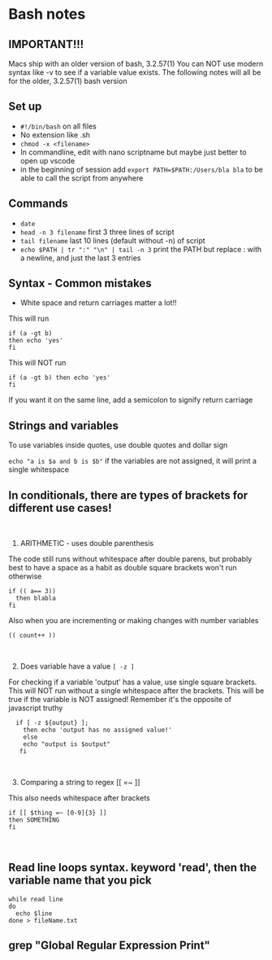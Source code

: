 # Bash notes

## IMPORTANT!!! 
Macs ship with an older version of bash, 3.2.57(1)
You can NOT use modern syntax like    -v to see if a variable value exists. 
The following notes will all be for the older, 3.2.57(1) bash version

## Set up

* `#!/bin/bash` on all files
* No extension like .sh
* `chmod -x <filename>`     
* In commandline, edit with nano scriptname but maybe just better to open up vscode
* in the beginning of session add  `export PATH=$PATH:/Users/bla bla` to be able to call the script from anywhere 

## Commands

* `date`
* `head -n 3 filename`   first 3 three lines of script
* `tail filename` last 10 lines (default without -n) of script
* `echo $PATH | tr ":" "\n" | tail -n 3` print the PATH but replace : with a newline, and just the last 3 entries

## Syntax - Common mistakes

* White space and return carriages matter a lot!!


This will run
```
if (a -gt b)
then echo 'yes'
fi
```

This will NOT run
```
if (a -gt b) then echo 'yes'
fi
```

If you want it on the same line, add a semicolon to signify return carriage

## Strings and variables

To use variables inside quotes, use double quotes and dollar sign

`echo "a is $a and b is $b"`
if the variables are not assigned, it will print a single whitespace


## In conditionals, there are types of brackets for different use cases! 
<br/>

1. ARITHMETIC - uses double parenthesis

The code still runs without whitespace after double parens, but probably best to have a space as a habit as double square brackets won't run otherwise
```
if (( a== 3))
  then blabla
fi
```

Also when you are incrementing or making changes with number variables

```
(( count++ ))
```
<br/>

2. Does variable have a value `[ -z ]`

For checking if a variable 'output' has a value, use single square brackets.
This will NOT run without a single whitespace after the brackets.
This will be true if the variable is NOT assigned! Remember it's the opposite of javascript truthy

```
  if [ -z ${output} ];
    then echo 'output has no assigned value!'
    else 
    echo "output is $output"
   fi
```
<br/>

3. Comparing a string to regex [[ =~ ]]

This also needs whitespace after brackets


```
if [[ $thing =~ [0-9]{3} ]]
then SOMETHING
fi
```
<br/>

## Read line loops syntax. keyword 'read', then the variable name that you pick

```
while read line 
do
  echo $line
done > fileName.txt
```

## grep  "Global Regular Expression Print"

